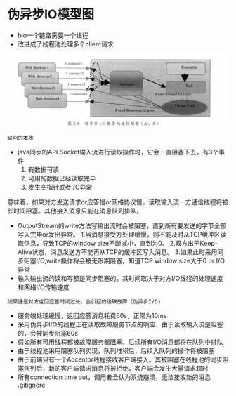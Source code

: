 # 伪异步IO模型图

- bio一个链路需要一个线程
- 改进成了线程池处理多个client请求

![avatar](../../images/fakeBIO.png)

`缺陷的本质`
- java同步的API
Socket输入流进行读取操作时，它会一直阻塞下去，有3个事件
    1. 有数据可读
    2. 可用的数据已经读取完毕
    3. 发生空指针或者I/O异常

意味着，如果对方发送请求or应答慢or网络协议慢。读取输入流一方通信线程将被长时间阻塞。其他接入消息只能在消息队列排队。
- OutputStream的write方法写输出流时会被阻塞，直到所有要发送的字节全部写入完毕or发出异常。
    1.当消息接受方处理缓慢，则不能及时从TCP缓冲区读取信息，导致TCP的window size不断减小，直到为0。
    2.双方出于Keep-Alive状态，消息发送方不能再从TCP的缓冲区写入消息。
    3.如果此时采用同步阻塞I/O,write操作将会被无限期阻塞，知道TCP window size大于0 or I/O异常
- 输入输出流的读和写都是同步阻塞的。其时间取决于对方I/O线程的处理速度和网络I/O传输速度

`如果通信对方返回应答时间过长，会引起的级联故障（伪异步I/O)`

- 服务端处理缓慢，返回应答消息耗费60s，正常为10ms
- 采用伪异步I/O的线程正在读取故障服务节点的响应，由于读取输入流是阻塞的，会被同步阻塞60s
- 假如所有可用线程都被故障服务器阻塞。后续所有I/O消息都将在队列中排队
- 由于线程池采用阻塞队列实现，队列堆积后，后续入队列的操作将被阻塞
- 由于前端只有一个Accentor线程接收客户端接入。其被阻塞在线程池的同步阻塞队列后，新的客户端请求消息将被拒绝，客户端会发生大量请求超时
- 所有connection time out，调用者会认为系统崩溃，无法接收新的消息
.gitignore